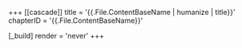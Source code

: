 +++
[[cascade]]
title = '{{.File.ContentBaseName | humanize | title}}'
chapterID = '{{.File.ContentBaseName}}'

[_build]
render = 'never'
+++
